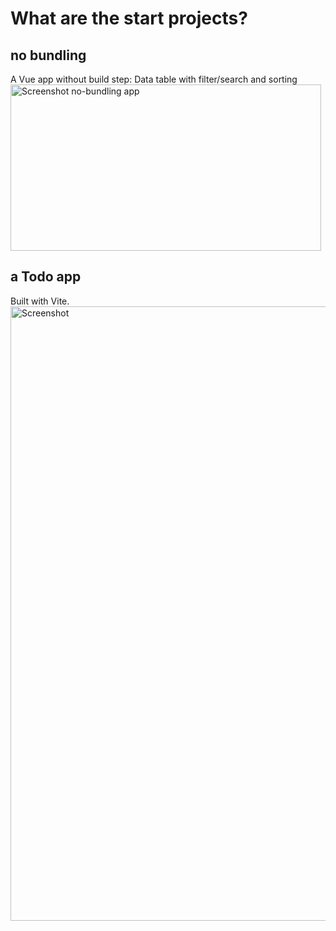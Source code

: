 # What are the start projects? 

## no bundling
A Vue app without build step: Data table with filter/search and sorting
<img width="497" height="266" alt="Screenshot no-bundling app" src="https://github.com/user-attachments/assets/66a769a8-e123-46c2-8cec-a6e1afddafd9" />



## a Todo app
Built with Vite.
<img width="987" height="983" alt="Screenshot" src="https://github.com/user-attachments/assets/b36719df-df79-443a-a4e8-5d0c68968f16" />

